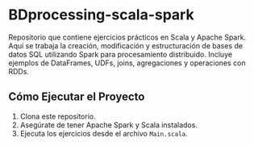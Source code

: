 # BDprocessing-scala-spark

Repositorio que contiene ejercicios prácticos en Scala y Apache Spark. Aquí se trabaja la creación, modificación y estructuración de bases de datos SQL utilizando Spark para procesamiento distribuido. Incluye ejemplos de DataFrames, UDFs, joins, agregaciones y operaciones con RDDs.
## Cómo Ejecutar el Proyecto
1. Clona este repositorio.
2. Asegúrate de tener Apache Spark y Scala instalados.
3. Ejecuta los ejercicios desde el archivo `Main.scala`.


